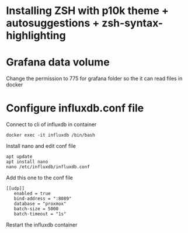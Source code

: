 # Installing ZSH with p10k theme + autosuggestions + zsh-syntax-highlighting

# Grafana data volume
Change the permission to 775 for grafana folder so the it can read files in docker

# Configure influxdb.conf file
Connect to cli of influxdb in container

   ```
   docker exec -it influxdb /bin/bash
   ```

Install nano and edit conf file
   ```
   apt update
   apt install nano
   nano /etc/influxdb/influxdb.conf
   ```

Add this one to the conf file
```
[[udp]]
   enabled = true
   bind-address = ":8089"
   database = "proxmox"
   batch-size = 5000
   batch-timeout = "1s"
```   
Restart the influxdb container  


